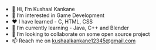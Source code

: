 - 👋 Hi, I’m Kushaal Kankane
- 👀 I’m interested in Game Development
- ❤️ I have learned - C, HTML, CSS
- 🌱 I’m currently learning - Java, C++ and Blender
- 💞️ I’m looking to collaborate on some open source project
- 📫 Reach me on kushaalkankane12345@gmail.com 

<!---
Kushaal-k/Kushaal-k is a ✨ special ✨ repository because its `README.md` (this file) appears on your GitHub profile.
You can click the Preview link to take a look at your changes.
--->
